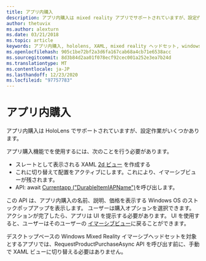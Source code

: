 ```yaml
---
title: アプリ内購入
description: アプリ内購入は mixed reality アプリでサポートされていますが、設定作業がいくつかあります。
author: thetuvix
ms.author: alexturn
ms.date: 03/21/2018
ms.topic: article
keywords: アプリ内購入, hololens, XAML, mixed reality ヘッドセット, windows mixed reality ヘッドセット, 仮想現実のヘッドセット
ms.openlocfilehash: 905c1be72bf2a3d6fa167cab68a4cb71e6538acc
ms.sourcegitcommit: 8d3b84d2aa01f078ecf92cec001a252e3ea7b24d
ms.translationtype: MT
ms.contentlocale: ja-JP
ms.lasthandoff: 12/23/2020
ms.locfileid: "97757783"
---
```

# <a name="in-app-purchases"></a>アプリ内購入

アプリ内購入は HoloLens でサポートされていますが、設定作業がいくつかあります。

アプリ購入機能でを使用するには、次のことを行う必要があります。
* スレートとして表示される XAML [2d ビュー](../design/app-views.md) を作成する
* これに切り替えて配置をアクティブにします。これにより、イマーシブビューが残されます。
* API: await [Currentapp ("DurableItemIAPName")](https://docs.microsoft.com/uwp/api/windows.applicationmodel.store.currentapp#Windows_ApplicationModel_Store_CurrentApp_RequestProductPurchaseAsync_System_String_)を呼び出します。

この API は、アプリ内購入の名前、説明、価格を表示する Windows OS のストックポップアップを表示します。 ユーザーは購入オプションを選択できます。 アクションが完了したら、アプリは UI を提示する必要があります。 UI を使用すると、ユーザーはそのユーザーの [イマーシブビュー](../design/app-views.md)に戻ることができます。

デスクトップベースの Windows Mixed Reality イマーシブヘッドセットを対象とするアプリでは、RequestProductPurchaseAsync API を呼び出す前に、手動で XAML ビューに切り替える必要はありません。
